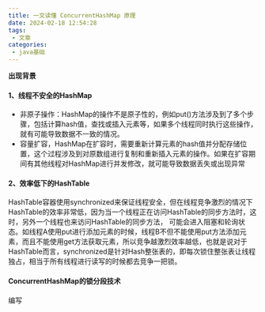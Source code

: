 ```yaml
---
title: 一文读懂 ConcurrentHashMap 原理
date: 2024-02-18 12:54:28
tags: 
 - 文章
categories: 
 - java基础
---
```




**出现背景**

#### 1、线程不安全的HashMap

- 非原子操作：HashMap的操作不是原子性的，例如put()方法涉及到了多个步骤，包括计算hash值，查找或插入元素等，如果多个线程同时执行这些操作，就有可能导致数据不一致的情况。
- 容量扩容，HashMap在扩容时，需要重新计算元素的hash值并分配存储位置，这个过程涉及到对原数组进行复制和重新插入元素的操作。如果在扩容期间有其他线程对HashMap进行并发修改，就可能导致数据丢失或出现异常

#### 2、效率低下的HashTable

HashTable容器使用synchronized来保证线程安全，但在线程竞争激烈的情况下HashTable的效率非常低，因为当一个线程正在访问HashTable的同步方法时，这时，另外一个线程也来访问HashTable的同步方法， 可能会进入阻塞和轮询状态。如线程A使用put进行添加元素的时候，线程B不但不能使用put方法添加元素，而且不能使用get方法获取元素，所以竞争越激烈效率越低，也就是说对于HashTable而言，synchronized是针对Hash整张表的，即每次锁住整张表让线程独占，相当于所有线程进行读写的时候都去竞争一把锁。

#### ConcurrentHashMap的锁分段技术

编写

